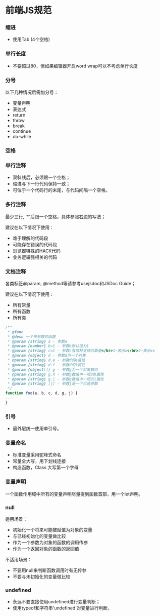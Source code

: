 # 前端JS规范

### 缩进

* 使用Tab (4个空格)

### 单行长度

* 不要超过80，但如果编辑器开启word wrap可以不考虑单行长度

### 分号

以下几种情况后需加分号：

* 变量声明
* 表达式
* return
* throw
* break
* continue
* do-while

### 空格

### 单行注释

* 双斜线后，必须跟一个空格；
* 缩进与下一行代码保持一致；
* 可位于一个代码行的末尾，与代码间隔一个空格。

### 多行注释

最少三行, '*'后跟一个空格，具体参照右边的写法；

建议在以下情况下使用：

* 难于理解的代码段
* 可能存在错误的代码段
* 浏览器特殊的HACK代码
* 业务逻辑强相关的代码

### 文档注释

各类标签@param, @method等请参考usejsdoc和JSDoc Guide；

建议在以下情况下使用：

* 所有常量
* 所有函数
* 所有类

```js
/**
 * @func
 * @desc 一个带参数的函数
 * @param {string} a - 参数a
 * @param {number} b=1 - 参数b默认值为1
 * @param {string} c=1 - 参数c有两种支持的取值</br>1—表示x</br>2—表示xx
 * @param {object} d - 参数d为一个对象
 * @param {string} d.e - 参数d的e属性
 * @param {string} d.f - 参数d的f属性
 * @param {object[]} g - 参数g为一个对象数组
 * @param {string} g.h - 参数g数组中一项的h属性
 * @param {string} g.i - 参数g数组中一项的i属性
 * @param {string} [j] - 参数j是一个可选参数
 */
function foo(a, b, c, d, g, j) {
...
}
```

### 引号

* 最外层统一使用单引号。

### 变量命名

* 标准变量采用驼峰式命名
* 常量全大写，用下划线连接
* 构造函数，Class 大写第一个字母

### 变量声明

一个函数作用域中所有的变量声明尽量提到函数首部，用一个let声明。

### null

适用场景：

* 初始化一个将来可能被赋值为对象的变量
* 与已经初始化的变量做比较
* 作为一个参数为对象的函数的调用传参
* 作为一个返回对象的函数的返回值

不适用场景：

* 不要用null来判断函数调用时有无传参
* 不要与未初始化的变量做比较

### undefined

* 永远不要直接使用undefined进行变量判断；
* 使用typeof和字符串'undefined'对变量进行判断。
